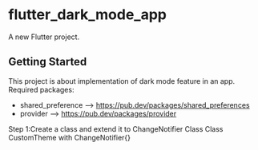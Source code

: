 # flutter_dark_mode_app

A new Flutter project.

## Getting Started

This project is about implementation of dark mode feature in an app.
Required packages:
- shared_preference --> https://pub.dev/packages/shared_preferences
- provider --> https://pub.dev/packages/provider


Step 1:Create a class and extend it to ChangeNotifier Class
Class CustomTheme with ChangeNotifier{}




